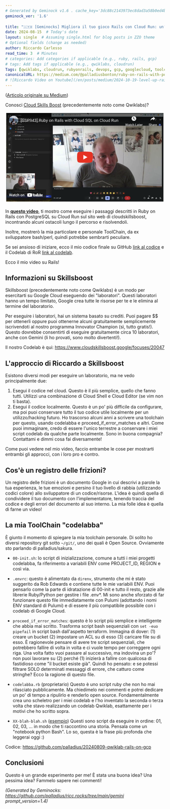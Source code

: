 ```yaml
---
# Generated by Geminock v1.6 . cache_key='3dc88c2143973ec8dad3a58b0ed4b82c2c2d1448a85358201ac5163e1f7927fe-it.yaml'
geminock_ver: '1.6'

title: "🇮🇹♊ [Geminocks] Migliora il tuo gioco Rails con Cloud Run: un'immersione profonda in Qwiklabs"
date: 2024-08-15  # Today's date
layout: single  # Assuming single.html for blog posts in ZZO theme
# Optional fields (change as needed)
author: Riccardo Carlesso
read_time: 3  # Minutes
# categories: Add categories if applicable (e.g., ruby, rails, gcp)
# tags: Add tags if applicable (e.g., qwiklabs, cloudrun)
Tags: [qwiklabs, cloudrun, rubyonrails, devops, gcp, googlecloud, toolchain, skillsboost, cloudskillsboost, geminocks, Italian ]
canonicalURL: https://medium.com/@palladiusbonton/ruby-on-rails-with-postgresql-on-cloud-run-bdaaf0b26e0b
# ![Riccardo Video on Youtube](/en/posts/medium/2024-10-19-level-up-rails/ricc-qwiklab-video.png)
---
```


([Articolo originale su Medium](https://medium.com/@palladiusbonton/ruby-on-rails-with-postgresql-on-cloud-run-bdaaf0b26e0b))

Conosci [Cloud Skills Boost](https://www.cloudskillsboost.google/) (precedentemente noto come Qwiklabs)?

![Video di Riccardo su Youtube](ricc-qwiklab-video.png)

In **[questo video](https://www.youtube.com/watch?v=vpPftSHE9kM)**, ti mostro come eseguire i passaggi descritti in Ruby on Rails con PostgreSQL su Cloud Run sul sito web di cloudskillsboost, incontrando alcuni ostacoli lungo il percorso e risolvendoli.

Inoltre, mostrerò la mia particolare e personale ToolChain, da ex sviluppatore bash/perl, quindi potrebbe sembrarti peculiare.

Se sei ansioso di iniziare, ecco il mio codice finale su GitHub [link al codice](https://github.com/palladius/20240809-qwiklab-rails-on-gcp) e il Codelab di RoR [link al codelab](https://www.cloudskillsboost.google/focuses/20047).

Ecco il mio video su Rails!

## **Informazioni su Skillsboost**

Skillsboost (precedentemente noto come Qwiklabs) è un modo per esercitarti su Google Cloud eseguendo dei "laboratori". Questi laboratori hanno un tempo limitato, Google crea tutte le risorse per te e le elimina al termine del laboratorio.

Per eseguire i laboratori, hai un sistema basato su crediti. Puoi pagare $$ per ottenerli oppure puoi ottenerne alcuni gratuitamente semplicemente iscrivendoti al nostro programma Innovator Champion (sì, tutto gratis!). Questo dovrebbe consentirti di eseguire gratuitamente circa 10 laboratori, anche con Gemini (li ho provati, sono molto divertenti!).

Il nostro Codelab è qui: https://www.cloudskillsboost.google/focuses/20047

## **L'approccio di Riccardo a Skillsboost**

Esistono diversi modi per eseguire un laboratorio, ma ne vedo principalmente due:

1. Esegui il codice nel cloud. Questo è il più semplice, quello che fanno tutti. Utilizzi una combinazione di Cloud Shell e Cloud Editor (se vim non ti basta).
2. Esegui il codice localmente. Questo è un po' più difficile da configurare, ma poi puoi conservare tutto il tuo codice utile localmente per un utilizzo/hacking futuro. Ho trascorso alcuni anni a scrivere una toolchain per questo, usando codelabba e proceed_if_error_matches e altri. Come puoi immaginare, credo di essere l'unico terrestre a conservare i miei script codelab da qualche parte localmente. Sono in buona compagnia? Contattami e dimmi cosa fai diversamente!

Come puoi vedere nel mio video, faccio entrambe le cose per mostrarti entrambi gli approcci, con i loro pro e contro.

## **Cos'è un registro delle frizioni?**

Un registro delle frizioni è un documento Google in cui descrivi a parole la tua esperienza, le tue emozioni e persino il tuo livello di rabbia (utilizzando codici colore) allo sviluppatore di un codice/risorse. L'idea è quindi quella di condividere il tuo documento con l'implementatore, tenendo traccia del codice e degli errori del documento al suo interno. La mia folle idea è quella di farne un video!

## **La mia ToolChain "codelabba"**

È giunto il momento di spiegare la mia toolchain personale. Di solito ho diversi repository git sotto `~/git/`, uno dei quali è Open Source. Ovviamente sto parlando di palladius/sakura.

* `00-init.sh`: lo script di inizializzazione, comune a tutti i miei progetti codelabba, fa riferimento a variabili ENV come PROJECT_ID, REGION e così via.

* `.envrc`: questo è alimentato da `direnv`, strumento che mi è stato suggerito da Rob Edwards e contiene tutte le mie variabili ENV. Puoi pensarlo come la parte di idratazione di 00-init e tutto il resto, grazie alle librerie Ruby/Python per gestire i file .env*. Mi sono anche sforzato di far funzionare questo file immediatamente con Pulumi (adottando i nomi ENV standard di Pulumi) e di essere il più compatibile possibile con i codelab di Google Cloud.

* `proceed_if_error_matches`: questo è lo script più semplice e intelligente che abbia mai scritto. Trasforma script bash sequenziali con `set -euo pipefail` in script bash dall'aspetto terraform. Immagina di dover: (1) creare un bucket (2) impostare un ACL su di esso (3) caricare file su di esso. È ragionevole pensare di avere tre script sequenziali, che potrebbero fallire di volta in volta e ci vuole tempo per correggere ogni riga. Una volta fatto vuoi passare al successivo, ma indovina un po'? non puoi lavorare su (2) perché (1) inizierà a fallire con qualcosa di fastidioso come "il bucket esiste già". Quindi ho pensato: e se potessi filtrare SOLO determinati messaggi di errore, che catturo come stringhe? Ecco la ragione di questo file.

* `codelabba.rb` (proprietario) Questo è uno script ruby che non ho mai rilasciato pubblicamente. Ma chiedimelo nei commenti e potrei dedicare un po' di tempo a ripulirlo e renderlo open source. Fondamentalmente crea uno scheletro per i miei codelab e l'ho inventato la seconda o terza volta che stavo realizzando un codelab Qwiklab, esattamente per i motivi che ho scritto sopra.

* `XX-blah-blah.sh` ([esempio](https://github.com/palladius/20240809-qwiklab-rails-on-gcp)) Questi sono script da eseguire in ordine: 01, 02, 03, … in modo che ti raccontino una storia. Pensala come un "notebook python Bash". Lo so, questa è la frase più profonda che leggerai oggi :)

Codice: https://github.com/palladius/20240809-qwiklab-rails-on-gcp

## Conclusioni

Questo è un grande esperimento per me! È stata una buona idea? Una pessima idea? Fammelo sapere nei commenti!


*(Generated by Geminocks: https://github.com/palladius/ricc.rocks/tree/main/gemini prompt_version=1.4)*